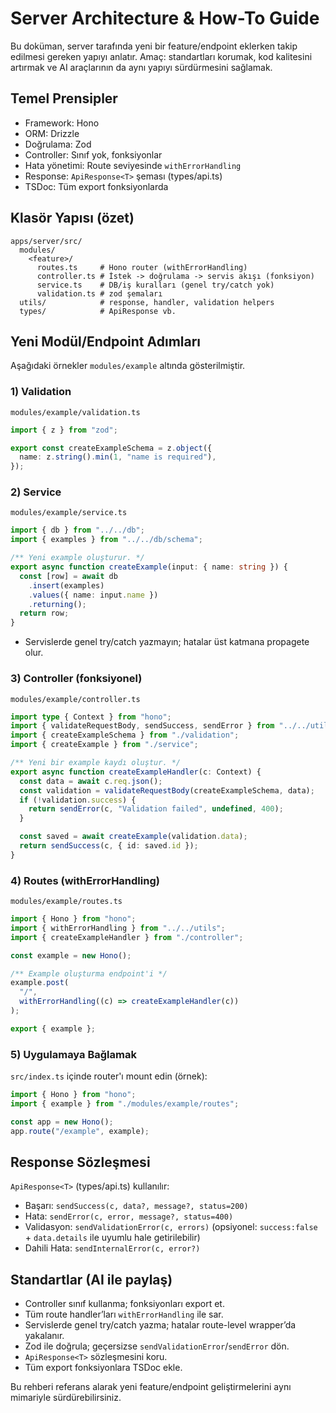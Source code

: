 # Server Architecture & How-To Guide

Bu doküman, server tarafında yeni bir feature/endpoint eklerken takip edilmesi gereken yapıyı anlatır. Amaç: standartları korumak, kod kalitesini artırmak ve AI araçlarının da aynı yapıyı sürdürmesini sağlamak.

## Temel Prensipler

- Framework: Hono
- ORM: Drizzle
- Doğrulama: Zod
- Controller: Sınıf yok, fonksiyonlar
- Hata yönetimi: Route seviyesinde `withErrorHandling`
- Response: `ApiResponse<T>` şeması (types/api.ts)
- TSDoc: Tüm export fonksiyonlarda

## Klasör Yapısı (özet)

```
apps/server/src/
  modules/
    <feature>/
      routes.ts     # Hono router (withErrorHandling)
      controller.ts # İstek -> doğrulama -> servis akışı (fonksiyon)
      service.ts    # DB/iş kuralları (genel try/catch yok)
      validation.ts # zod şemaları
  utils/            # response, handler, validation helpers
  types/            # ApiResponse vb.
```

## Yeni Modül/Endpoint Adımları

Aşağıdaki örnekler `modules/example` altında gösterilmiştir.

### 1) Validation

`modules/example/validation.ts`

```ts
import { z } from "zod";

export const createExampleSchema = z.object({
  name: z.string().min(1, "name is required"),
});
```

### 2) Service

`modules/example/service.ts`

```ts
import { db } from "../../db";
import { examples } from "../../db/schema";

/** Yeni example oluşturur. */
export async function createExample(input: { name: string }) {
  const [row] = await db
    .insert(examples)
    .values({ name: input.name })
    .returning();
  return row;
}
```

- Servislerde genel try/catch yazmayın; hatalar üst katmana propagete olur.

### 3) Controller (fonksiyonel)

`modules/example/controller.ts`

```ts
import type { Context } from "hono";
import { validateRequestBody, sendSuccess, sendError } from "../../utils";
import { createExampleSchema } from "./validation";
import { createExample } from "./service";

/** Yeni bir example kaydı oluştur. */
export async function createExampleHandler(c: Context) {
  const data = await c.req.json();
  const validation = validateRequestBody(createExampleSchema, data);
  if (!validation.success) {
    return sendError(c, "Validation failed", undefined, 400);
  }

  const saved = await createExample(validation.data);
  return sendSuccess(c, { id: saved.id });
}
```

### 4) Routes (withErrorHandling)

`modules/example/routes.ts`

```ts
import { Hono } from "hono";
import { withErrorHandling } from "../../utils";
import { createExampleHandler } from "./controller";

const example = new Hono();

/** Example oluşturma endpoint'i */
example.post(
  "/",
  withErrorHandling((c) => createExampleHandler(c))
);

export { example };
```

### 5) Uygulamaya Bağlamak

`src/index.ts` içinde router'ı mount edin (örnek):

```ts
import { Hono } from "hono";
import { example } from "./modules/example/routes";

const app = new Hono();
app.route("/example", example);
```

## Response Sözleşmesi

`ApiResponse<T>` (types/api.ts) kullanılır:

- Başarı: `sendSuccess(c, data?, message?, status=200)`
- Hata: `sendError(c, error, message?, status=400)`
- Validasyon: `sendValidationError(c, errors)` (opsiyonel: `success:false` + `data.details` ile uyumlu hale getirilebilir)
- Dahili Hata: `sendInternalError(c, error?)`

## Standartlar (AI ile paylaş)

- Controller sınıf kullanma; fonksiyonları export et.
- Tüm route handler’ları `withErrorHandling` ile sar.
- Servislerde genel try/catch yazma; hatalar route-level wrapper’da yakalanır.
- Zod ile doğrula; geçersizse `sendValidationError`/`sendError` dön.
- `ApiResponse<T>` sözleşmesini koru.
- Tüm export fonksiyonlara TSDoc ekle.

Bu rehberi referans alarak yeni feature/endpoint geliştirmelerini aynı mimariyle sürdürebilirsiniz.
